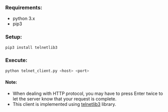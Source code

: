 ### Requirements:
- python 3.x
- pip3

### Setup:
```sh
pip3 install telnetlib3
```

### Execute:
```sh
python telnet_client.py <host> <port>
```

#### Note:
- When dealing with HTTP protocol, you may have to press Enter twice to let the server know that your request is complete.
- This client is implemented using [telnetlib3](https://pypi.org/project/telnetlib3/) library.